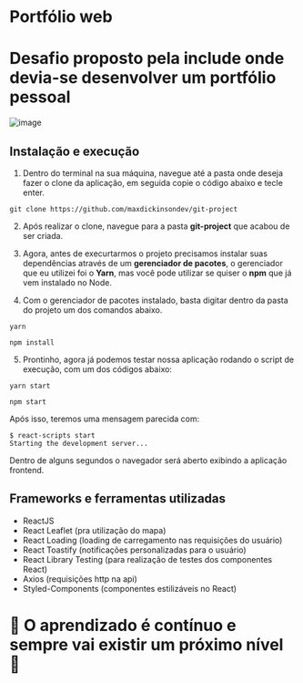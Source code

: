 # Portfólio web

# Desafio proposto pela include onde devia-se desenvolver um portfólio pessoal

![image](https://user-images.githubusercontent.com/59968647/90959008-22d2d780-e46e-11ea-908d-9b71440c6cb6.png)

## Instalação e execução

1. Dentro do terminal na sua máquina, navegue até a pasta onde deseja fazer o clone da aplicação, em seguida copie o código abaixo e tecle enter.

```
git clone https://github.com/maxdickinsondev/git-project
```
2. Após realizar o clone, navegue para a pasta **git-project** que acabou de ser criada.

3. Agora, antes de execurtarmos o projeto precisamos instalar suas dependências através de um **gerenciador de pacotes**, o gerenciador que eu utilizei foi o **Yarn**, mas você pode utilizar se quiser o **npm** que já vem instalado no Node.

4. Com o gerenciador de pacotes instalado, basta digitar dentro da pasta do projeto um dos comandos abaixo.

```
yarn 
```
```
npm install
```

5. Prontinho, agora já podemos testar nossa aplicação rodando o script de execução, com um dos códigos abaixo:

```
yarn start
```
```
npm start
```
Após isso, teremos uma mensagem parecida com:

```
$ react-scripts start
Starting the development server...
```

Dentro de alguns segundos o navegador será aberto exibindo a aplicação frontend.

## Frameworks e ferramentas utilizadas

- ReactJS
- React Leaflet (pra utilização do mapa)
- React Loading (loading de carregamento nas requisições do usuário)
- React Toastify (notificações personalizadas para o usuário)
- React Library Testing (para realização de testes dos componentes React)
- Axios (requisições http na api)
- Styled-Components (componentes estilizáveis no React)

# :rocket: O aprendizado é contínuo e sempre vai existir um próximo nível :rocket:

